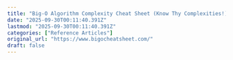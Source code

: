 ```yaml
---
title: "Big-O Algorithm Complexity Cheat Sheet (Know Thy Complexities!) @ericdrowell"
date: "2025-09-30T00:11:40.391Z"
lastmod: "2025-09-30T00:11:40.391Z"
categories: ["Reference Articles"]
original_url: "https://www.bigocheatsheet.com/"
draft: false
---
```

